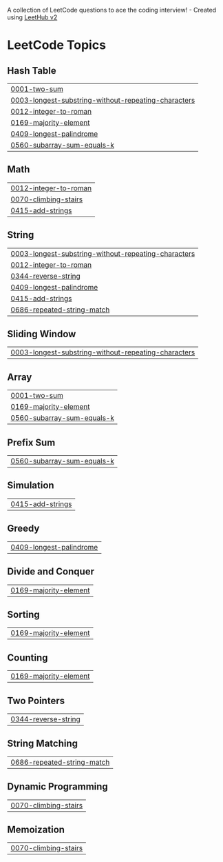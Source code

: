 A collection of LeetCode questions to ace the coding interview! - Created using [LeetHub v2](https://github.com/arunbhardwaj/LeetHub-2.0)
<!---LeetCode Topics Start-->
# LeetCode Topics
## Hash Table
|  |
| ------- |
| [0001-two-sum](https://github.com/nikhilbhardwaj52/leetcode1/tree/master/0001-two-sum) |
| [0003-longest-substring-without-repeating-characters](https://github.com/nikhilbhardwaj52/leetcode1/tree/master/0003-longest-substring-without-repeating-characters) |
| [0012-integer-to-roman](https://github.com/nikhilbhardwaj52/leetcode1/tree/master/0012-integer-to-roman) |
| [0169-majority-element](https://github.com/nikhilbhardwaj52/leetcode1/tree/master/0169-majority-element) |
| [0409-longest-palindrome](https://github.com/nikhilbhardwaj52/leetcode1/tree/master/0409-longest-palindrome) |
| [0560-subarray-sum-equals-k](https://github.com/nikhilbhardwaj52/leetcode1/tree/master/0560-subarray-sum-equals-k) |
## Math
|  |
| ------- |
| [0012-integer-to-roman](https://github.com/nikhilbhardwaj52/leetcode1/tree/master/0012-integer-to-roman) |
| [0070-climbing-stairs](https://github.com/nikhilbhardwaj52/leetcode1/tree/master/0070-climbing-stairs) |
| [0415-add-strings](https://github.com/nikhilbhardwaj52/leetcode1/tree/master/0415-add-strings) |
## String
|  |
| ------- |
| [0003-longest-substring-without-repeating-characters](https://github.com/nikhilbhardwaj52/leetcode1/tree/master/0003-longest-substring-without-repeating-characters) |
| [0012-integer-to-roman](https://github.com/nikhilbhardwaj52/leetcode1/tree/master/0012-integer-to-roman) |
| [0344-reverse-string](https://github.com/nikhilbhardwaj52/leetcode1/tree/master/0344-reverse-string) |
| [0409-longest-palindrome](https://github.com/nikhilbhardwaj52/leetcode1/tree/master/0409-longest-palindrome) |
| [0415-add-strings](https://github.com/nikhilbhardwaj52/leetcode1/tree/master/0415-add-strings) |
| [0686-repeated-string-match](https://github.com/nikhilbhardwaj52/leetcode1/tree/master/0686-repeated-string-match) |
## Sliding Window
|  |
| ------- |
| [0003-longest-substring-without-repeating-characters](https://github.com/nikhilbhardwaj52/leetcode1/tree/master/0003-longest-substring-without-repeating-characters) |
## Array
|  |
| ------- |
| [0001-two-sum](https://github.com/nikhilbhardwaj52/leetcode1/tree/master/0001-two-sum) |
| [0169-majority-element](https://github.com/nikhilbhardwaj52/leetcode1/tree/master/0169-majority-element) |
| [0560-subarray-sum-equals-k](https://github.com/nikhilbhardwaj52/leetcode1/tree/master/0560-subarray-sum-equals-k) |
## Prefix Sum
|  |
| ------- |
| [0560-subarray-sum-equals-k](https://github.com/nikhilbhardwaj52/leetcode1/tree/master/0560-subarray-sum-equals-k) |
## Simulation
|  |
| ------- |
| [0415-add-strings](https://github.com/nikhilbhardwaj52/leetcode1/tree/master/0415-add-strings) |
## Greedy
|  |
| ------- |
| [0409-longest-palindrome](https://github.com/nikhilbhardwaj52/leetcode1/tree/master/0409-longest-palindrome) |
## Divide and Conquer
|  |
| ------- |
| [0169-majority-element](https://github.com/nikhilbhardwaj52/leetcode1/tree/master/0169-majority-element) |
## Sorting
|  |
| ------- |
| [0169-majority-element](https://github.com/nikhilbhardwaj52/leetcode1/tree/master/0169-majority-element) |
## Counting
|  |
| ------- |
| [0169-majority-element](https://github.com/nikhilbhardwaj52/leetcode1/tree/master/0169-majority-element) |
## Two Pointers
|  |
| ------- |
| [0344-reverse-string](https://github.com/nikhilbhardwaj52/leetcode1/tree/master/0344-reverse-string) |
## String Matching
|  |
| ------- |
| [0686-repeated-string-match](https://github.com/nikhilbhardwaj52/leetcode1/tree/master/0686-repeated-string-match) |
## Dynamic Programming
|  |
| ------- |
| [0070-climbing-stairs](https://github.com/nikhilbhardwaj52/leetcode1/tree/master/0070-climbing-stairs) |
## Memoization
|  |
| ------- |
| [0070-climbing-stairs](https://github.com/nikhilbhardwaj52/leetcode1/tree/master/0070-climbing-stairs) |
<!---LeetCode Topics End-->